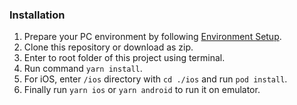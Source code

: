 ### Installation

1. Prepare your PC environment by following [Environment Setup](https://reactnative.dev/docs/environment-setup).
2. Clone this repository or download as zip.
3. Enter to root folder of this project using terminal.
4. Run command `yarn install`.
5. For iOS, enter `/ios` directory with `cd ./ios` and run `pod install`.
6. Finally run `yarn ios` or `yarn android` to run it on emulator.
